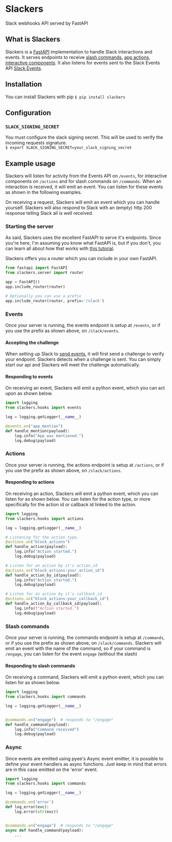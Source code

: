 # Slackers

Slack webhooks API served by FastAPI

## What is Slackers
Slackers is a [FastAPI](https://fastapi.tiangolo.com) implementation to handle Slack interactions and events.
It serves endpoints to receive [slash commands](https://api.slack.com/interactivity/slash-commands),
[app actions](https://api.slack.com/interactivity/actions), [interactive components](https://api.slack.com/interactivity/components). 
It also listens for events sent to the Slack Events API [Slack Events](https://api.slack.com/events-api). 

## Installation
You can install Slackers with pip
`$ pip install slackers`

## Configuration
### `SLACK_SIGNING_SECRET`
You must configure the slack signing secret. This will be used to 
verify the incoming requests signature.   
`$ export SLACK_SIGNING_SECRET=your_slack_signing_secret`

## Example usage
Slackers will listen for activity from the Events API on `/events`, for
interactive components on `/actions` and for slash commands on `/commands`.
When an interaction is received, it will emit an event. You can listen
for these events as shown in the following examples.

On receiving a request, Slackers will emit an event which you can handle yourself.
Slackers will also respond to Slack with an (empty) http 200 response telling Slack
all is well received.

### Starting the server
As said, Slackers uses the excellent FastAPI to serve it's endpoints. Since you're here, 
I'm assuming you know what FastAPI is, but if you don't, you can learn all about 
how that works with [this tutorial](https://fastapi.tiangolo.com/tutorial/intro/). 

Slackers offers you a router which you can include in your own FastAPI.
```python
from fastapi import FastAPI
from slackers.server import router

app = FastAPI()
app.include_router(router)

# Optionally you can use a prefix
app.include_router(router, prefix='/slack')
```

### Events
Once your server is running, the events endpoint is setup at `/events`, or if you use
the prefix as shown above, on `/slack/events`.

#### Accepting the challenge
When setting up Slack to [send events](https://api.slack.com/events-api#subscribing_to_event_types),
it will first send a challenge to verify your endpoint. Slackers detects when a challenge is sent.
You can simply start our api and Slackers will meet the challenge automatically.

#### Responding to events
On receiving an event, Slackers will emit a python event, which you can act upon as shown below.
```python
import logging
from slackers.hooks import events

log = logging.getLogger(__name__)

@events.on("app_mention")
def handle_mention(payload):
    log.info("App was mentioned.")
    log.debug(payload)
```


### Actions
Once your server is running, the actions endpoint is setup at `/actions`, or if you use
the prefix as shown above, on `/slack/actions`.

#### Responding to actions
On receiving an action, Slackers will emit a python event, which you can listen for as 
shown below. You can listen for the action type, or more specifically for the action id
or callback id linked to the action.
```python
import logging
from slackers.hooks import actions

log = logging.getLogger(__name__)

# Listening for the action type.
@actions.on("block_actions")
def handle_action(payload):
    log.info("Action started.")
    log.debug(payload)

# Listen for an action by it's action_id
@actions.on("block_actions:your_action_id")
def handle_action_by_id(payload):
    log.info("Action started.")
    log.debug(payload)

# Listen for an action by it's callback_id
@actions.on("block_actions:your_callback_id")
def handle_action_by_callback_id(payload):
    log.info(f"Action started.")
    log.debug(payload)
```

### Slash commands
Once your server is running, the commands endpoint is setup at `/commands`, or if you use
the prefix as shown above, on `/slack/commands`. Slackers will emit an event with the name
of the command, so if your command is `/engage`, you can listen for the event `engage`
(without the slash)

#### Responding to slash commands
On receiving a command, Slackers will emit a python event, which you can listen for as shown below.
```python
import logging
from slackers.hooks import commands

log = logging.getLogger(__name__)


@commands.on("engage")  # responds to "/engage"  
def handle_command(payload):
    log.info("Command received")
    log.debug(payload)
```

### Async
Since events are emitted using pyee's Async event emitter, it is possible to define your event handlers
as async functions. Just keep in mind that errors are in this case emitted on the 'error' event. 

```python
import logging
from slackers.hooks import commands

log = logging.getLogger(__name__)

@commands.on('error')
def log_error(exc):
    log.error(str(exc))


@commands.on("engage")  # responds to "/engage"  
async def handle_command(payload):
    ...
```
